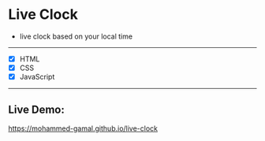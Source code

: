 # Live Clock
- live clock based on your local time

<hr>

- [x] HTML
- [x] CSS
- [x] JavaScript

<hr>

## Live Demo:
https://mohammed-gamal.github.io/live-clock
